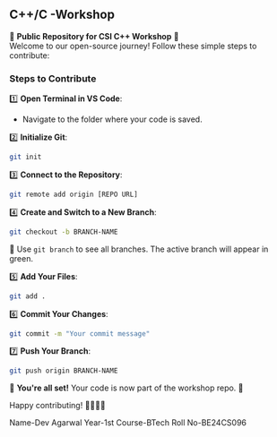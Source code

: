 **C++/C -Workshop**
---

🌟 **Public Repository for CSI C++ Workshop** 🌟  
Welcome to our open-source journey! Follow these simple steps to contribute:  

### **Steps to Contribute**  

1️⃣ **Open Terminal in VS Code**:  
   - Navigate to the folder where your code is saved.  

2️⃣ **Initialize Git**:  
   ```bash  
   git init  
   ```  

3️⃣ **Connect to the Repository**:  
   ```bash  
   git remote add origin [REPO URL]  
   ```  

4️⃣ **Create and Switch to a New Branch**:  
   ```bash  
   git checkout -b BRANCH-NAME  
   ```  
   🔎 Use `git branch` to see all branches. The active branch will appear in green.  

5️⃣ **Add Your Files**:  
   ```bash  
   git add .  
   ```  

6️⃣ **Commit Your Changes**:  
   ```bash  
   git commit -m "Your commit message"  
   ```  

7️⃣ **Push Your Branch**:  
   ```bash  
   git push origin BRANCH-NAME  
   ```  

🎉 **You're all set!** Your code is now part of the workshop repo. 🚀  

Happy contributing! 👩‍💻👨‍💻

Name-Dev Agarwal
Year-1st
Course-BTech
Roll No-BE24CS096

